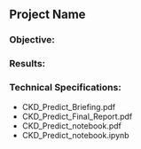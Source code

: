 ## Project Name

### Objective:


### Results:




### Technical Specifications:



* CKD_Predict_Briefing.pdf
* CKD_Predict_Final_Report.pdf
* CKD_Predict_notebook.pdf
* CKD_Predict_notebook.ipynb

